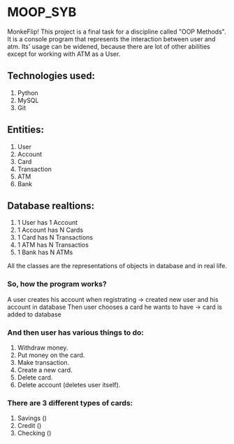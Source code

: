 # MOOP_SYB
MonkeFlip! 
This project is a final task for a discipline called "OOP Methods". 
It is a console program that represents the interaction between user and atm.
Its' usage can be widened, because there are lot of other abilities except for working with ATM as a User.

## Technologies used:
1. Python
2. MySQL
3. Git

## Entities:
1. User
2. Account
3. Card
4. Transaction
5. ATM
6. Bank

## Database realtions:
1. 1 User has 1 Account
2. 1 Account has N Cards
3. 1 Card has N Transactions
4. 1 ATM has N Transactios
5. 1 Bank has N ATMs

All the classes are the representations of objects in database and in real life.
### So, how the program works?
A user creates his account when registrating -> created new user and his account in database
Then user chooses a card he wants to have -> card is added to database

### And then user has various things to do:
1. Withdraw money.
2. Put money on the card.
3. Make transaction.
4. Create a new card.
5. Delete card.
6. Delete account (deletes user itself).

### There are 3 different types of cards:
1. Savings ()
2. Credit ()
3. Checking ()
